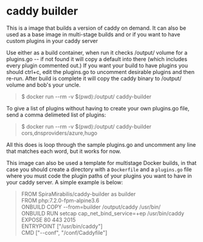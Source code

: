 # caddy builder


This is a image that builds a version of caddy on demand. It can also be used as a base image in multi-stage builds and or if you want to have custom plugins in your caddy server

Use either as a build container, when run it checks /output/ volume for a plugins.go -- if not found it will copy a default into there (which includes every plugin commented out.) If you want your build to have plugins you should ctrl+c, edit the plugins.go to uncomment desirable plugins and then re-run. After build is complete it will copy the caddy binary to /output/ volume and bob's your uncle.

>$ docker run --rm -v $(pwd):/output/ caddy-builder  

To give a list of plugins without having to create your own plugins.go file, send a comma delimeted list of plugins:


>$ docker run --rm -v $(pwd):/output/ caddy-builder cors,dnsproviders\/azure,hugo

All this does is loop through the sample plugins.go and uncomment any line that matches each word, but it works for now.

This image can also be used a template for multistage Docker builds, in that case you should create a directory with a `Dockerfile` and a `plugins.go` file where you must code the plugin paths of your plugins you want to have in your caddy server. A simple example is below:

>FROM SpiraMirabilis/caddy-builder as builder  
>FROM php:7.2.0-fpm-alpine3.6  
>ONBUILD COPY --from=builder /output/caddy /usr/bin/  
>ONBUILD RUN setcap cap_net_bind_service=+ep /usr/bin/caddy  
>EXPOSE 80 443 2015  
>ENTRYPOINT ["/usr/bin/caddy"]  
>CMD ["--conf", "/conf/Caddyfile"]  
